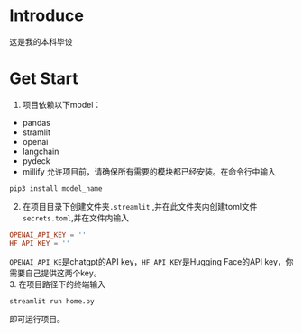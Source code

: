 # Introduce
这是我的本科毕设
# Get Start
1. 项目依赖以下model：  
- pandas  
- stramlit 
- openai
- langchain  
- pydeck 
- millify 
允许项目前，请确保所有需要的模块都已经安装。在命令行中输入
```shell
pip3 install model_name 
```
2. 在项目目录下创建文件夹`.streamlit` ,并在此文件夹内创建toml文件`secrets.toml`,并在文件内输入
```toml
OPENAI_API_KEY = ''
HF_API_KEY = ''
```
`OPENAI_API_KE`是chatgpt的API key，`HF_API_KEY`是Hugging Face的API key，你需要自己提供这两个key。  
3. 在项目路径下的终端输入
```shell
streamlit run home.py
```
即可运行项目。